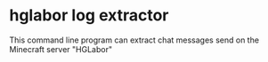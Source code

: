 # hglabor log extractor
This command line program can extract chat messages send on the Minecraft server "HGLabor"

